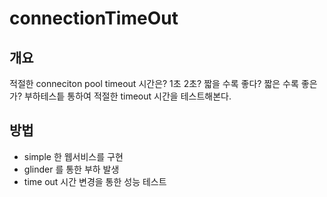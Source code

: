 connectionTimeOut
=======================


개요
---------
적절한 conneciton pool timeout 시간은? 1초 2초? 짧을 수록 좋다?
짧은 수록 좋은가? 부하테스틑 통하여 적절한 timeout 시간을 테스트해본다.


방법
-------------
- simple 한 웹서비스를 구현
- glinder 를 통한 부하 발생
- time out 시간 변경을 통한 성능 테스트
